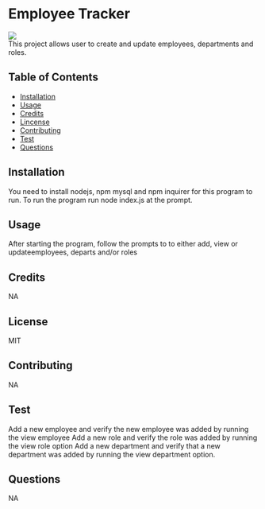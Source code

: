 # Employee Tracker

![](https://img.shields.io/badge/Lincense-MIT-green)  
This project allows user to create and update employees, departments and roles.

## Table of Contents

- [Installation](#installation)
- [Usage](#usage)
- [Credits](#credits)
- [Lincense](#license)
- [Contributing](#contributing)
- [Test](#test)
- [Questions](#questions)

## Installation

You need to install nodejs, npm mysql and npm inquirer for this program to run. To run the program run node index.js at the prompt.

## Usage

After starting the program, follow the prompts to to either add, view or updateemployees, departs and/or roles

## Credits

NA

## License

MIT

## Contributing

NA

## Test

Add a new employee and verify the new employee was added by running the view employee
Add a new role and verify the role was added by running the view role option
Add a new department and verify that a new department was added by running the view department option.

## Questions

NA
